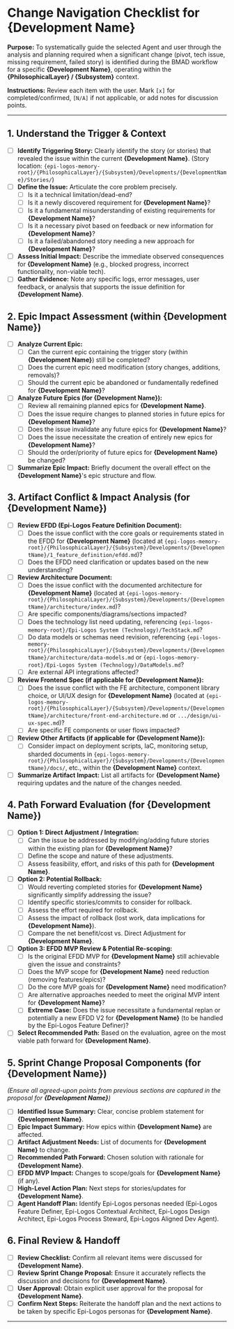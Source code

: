 # Change Navigation Checklist for {Development Name}

**Purpose:** To systematically guide the selected Agent and user through the analysis and planning required when a significant change (pivot, tech issue, missing requirement, failed story) is identified during the BMAD workflow for a specific **{Development Name}**, operating within the **{PhilosophicalLayer} / {Subsystem}** context.

**Instructions:** Review each item with the user. Mark `[x]` for completed/confirmed, `[N/A]` if not applicable, or add notes for discussion points.

---

## 1. Understand the Trigger & Context

- [ ] **Identify Triggering Story:** Clearly identify the story (or stories) that revealed the issue within the current **{Development Name}**. (Story location: `{epi-logos-memory-root}/{PhilosophicalLayer}/{Subsystem}/Developments/{DevelopmentName}/Stories/`)
- [ ] **Define the Issue:** Articulate the core problem precisely.
  - [ ] Is it a technical limitation/dead-end?
  - [ ] Is it a newly discovered requirement for **{Development Name}**?
  - [ ] Is it a fundamental misunderstanding of existing requirements for **{Development Name}**?
  - [ ] Is it a necessary pivot based on feedback or new information for **{Development Name}**?
  - [ ] Is it a failed/abandoned story needing a new approach for **{Development Name}**?
- [ ] **Assess Initial Impact:** Describe the immediate observed consequences for **{Development Name}** (e.g., blocked progress, incorrect functionality, non-viable tech).
- [ ] **Gather Evidence:** Note any specific logs, error messages, user feedback, or analysis that supports the issue definition for **{Development Name}**.

## 2. Epic Impact Assessment (within {Development Name})

- [ ] **Analyze Current Epic:**
  - [ ] Can the current epic containing the trigger story (within **{Development Name}**) still be completed?
  - [ ] Does the current epic need modification (story changes, additions, removals)?
  - [ ] Should the current epic be abandoned or fundamentally redefined for **{Development Name}**?
- [ ] **Analyze Future Epics (for {Development Name}):**
  - [ ] Review all remaining planned epics for **{Development Name}**.
  - [ ] Does the issue require changes to planned stories in future epics for **{Development Name}**?
  - [ ] Does the issue invalidate any future epics for **{Development Name}**?
  - [ ] Does the issue necessitate the creation of entirely new epics for **{Development Name}**?
  - [ ] Should the order/priority of future epics for **{Development Name}** be changed?
- [ ] **Summarize Epic Impact:** Briefly document the overall effect on the **{Development Name}**'s epic structure and flow.

## 3. Artifact Conflict & Impact Analysis (for {Development Name})

- [ ] **Review EFDD (Epi-Logos Feature Definition Document):**
  - [ ] Does the issue conflict with the core goals or requirements stated in the EFDD for **{Development Name}** (located at `{epi-logos-memory-root}/{PhilosophicalLayer}/{Subsystem}/Developments/{DevelopmentName}/1_feature_definition/efdd.md`)?
  - [ ] Does the EFDD need clarification or updates based on the new understanding?
- [ ] **Review Architecture Document:**
  - [ ] Does the issue conflict with the documented architecture for **{Development Name}** (located at `{epi-logos-memory-root}/{PhilosophicalLayer}/{Subsystem}/Developments/{DevelopmentName}/architecture/index.md`)?
  - [ ] Are specific components/diagrams/sections impacted?
  - [ ] Does the technology list need updating, referencing `{epi-logos-memory-root}/Epi-Logos System (Technology)/TechStack.md`?
  - [ ] Do data models or schemas need revision, referencing `{epi-logos-memory-root}/{PhilosophicalLayer}/{Subsystem}/Developments/{DevelopmentName}/architecture/data-models.md` or `{epi-logos-memory-root}/Epi-Logos System (Technology)/DataModels.md`?
  - [ ] Are external API integrations affected?
- [ ] **Review Frontend Spec (if applicable for {Development Name}):**
  - [ ] Does the issue conflict with the FE architecture, component library choice, or UI/UX design for **{Development Name}** (located at `{epi-logos-memory-root}/{PhilosophicalLayer}/{Subsystem}/Developments/{DevelopmentName}/architecture/front-end-architecture.md` or `.../design/ui-ux-spec.md`)?
  - [ ] Are specific FE components or user flows impacted?
- [ ] **Review Other Artifacts (if applicable for {Development Name}):**
  - [ ] Consider impact on deployment scripts, IaC, monitoring setup, sharded documents in `{epi-logos-memory-root}/{PhilosophicalLayer}/{Subsystem}/Developments/{DevelopmentName}/docs/`, etc., within the **{Development Name}** context.
- [ ] **Summarize Artifact Impact:** List all artifacts for **{Development Name}** requiring updates and the nature of the changes needed.

## 4. Path Forward Evaluation (for {Development Name})

- [ ] **Option 1: Direct Adjustment / Integration:**
  - [ ] Can the issue be addressed by modifying/adding future stories within the existing plan for **{Development Name}**?
  - [ ] Define the scope and nature of these adjustments.
  - [ ] Assess feasibility, effort, and risks of this path for **{Development Name}**.
- [ ] **Option 2: Potential Rollback:**
  - [ ] Would reverting completed stories for **{Development Name}** significantly simplify addressing the issue?
  - [ ] Identify specific stories/commits to consider for rollback.
  - [ ] Assess the effort required for rollback.
  - [ ] Assess the impact of rollback (lost work, data implications for **{Development Name}**).
  - [ ] Compare the net benefit/cost vs. Direct Adjustment for **{Development Name}**.
- [ ] **Option 3: EFDD MVP Review & Potential Re-scoping:**
  - [ ] Is the original EFDD MVP for **{Development Name}** still achievable given the issue and constraints?
  - [ ] Does the MVP scope for **{Development Name}** need reduction (removing features/epics)?
  - [ ] Do the core MVP goals for **{Development Name}** need modification?
  - [ ] Are alternative approaches needed to meet the original MVP intent for **{Development Name}**?
  - [ ] **Extreme Case:** Does the issue necessitate a fundamental replan or potentially a new EFDD V2 for **{Development Name}** (to be handled by the Epi-Logos Feature Definer)?
- [ ] **Select Recommended Path:** Based on the evaluation, agree on the most viable path forward for **{Development Name}**.

## 5. Sprint Change Proposal Components (for {Development Name})

_(Ensure all agreed-upon points from previous sections are captured in the proposal for **{Development Name}**)_

- [ ] **Identified Issue Summary:** Clear, concise problem statement for **{Development Name}**.
- [ ] **Epic Impact Summary:** How epics within **{Development Name}** are affected.
- [ ] **Artifact Adjustment Needs:** List of documents for **{Development Name}** to change.
- [ ] **Recommended Path Forward:** Chosen solution with rationale for **{Development Name}**.
- [ ] **EFDD MVP Impact:** Changes to scope/goals for **{Development Name}** (if any).
- [ ] **High-Level Action Plan:** Next steps for stories/updates for **{Development Name}**.
- [ ] **Agent Handoff Plan:** Identify Epi-Logos personas needed (Epi-Logos Feature Definer, Epi-Logos Contextual Architect, Epi-Logos Design Architect, Epi-Logos Process Steward, Epi-Logos Aligned Dev Agent).

## 6. Final Review & Handoff

- [ ] **Review Checklist:** Confirm all relevant items were discussed for **{Development Name}**.
- [ ] **Review Sprint Change Proposal:** Ensure it accurately reflects the discussion and decisions for **{Development Name}**.
- [ ] **User Approval:** Obtain explicit user approval for the proposal for **{Development Name}**.
- [ ] **Confirm Next Steps:** Reiterate the handoff plan and the next actions to be taken by specific Epi-Logos personas for **{Development Name}**.

---
